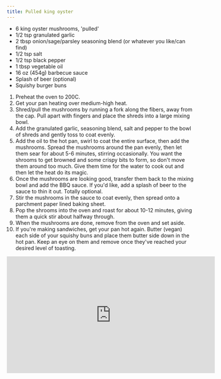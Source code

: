 ```yaml
---
title: Pulled king oyster
---
```


- 6 king oyster mushrooms, 'pulled'
- 1/2 tsp granulated garlic
- 2 tbsp onion/sage/parsley seasoning blend (or whatever you like/can find)
- 1/2 tsp salt
- 1/2 tsp black pepper
- 1 tbsp vegetable oil
- 16 oz (454g) barbecue sauce
- Splash of beer (optional)
- Squishy burger buns

1. Preheat the oven to 200C.
1. Get your pan heating over medium-high heat.
1. Shred/pull the mushrooms by running a fork along the fibers, away from the cap. Pull apart with fingers and place the shreds into a large mixing bowl.
1. Add the granulated garlic, seasoning blend, salt and pepper to the bowl of shreds and gently toss to coat evenly.
1. Add the oil to the hot pan, swirl to coat the entire surface, then add the mushrooms. Spread the mushrooms around the pan evenly, then let them sear for about 5-6 minutes, stirring occasionally. You want the shrooms to get browned and some crispy bits to form, so don't move them around too much. Give them time for the water to cook out and then let the heat do its magic.
1. Once the mushrooms are looking good, transfer them back to the mixing bowl and add the BBQ sauce. If you'd like, add a splash of beer to the sauce to thin it out. Totally optional.
1. Stir the mushrooms in the sauce to coat evenly, then spread onto a parchment paper lined baking sheet.
1. Pop the shrooms into the oven and roast for about 10-12 minutes, giving them a quick stir about halfway through.
1. When the mushrooms are done, remove from the oven and set aside.
1. If you're making sandwiches, get your pan hot again. Butter (vegan) each side of your squishy buns and place them butter side down in the hot pan. Keep an eye on them and remove once they've reached your desired level of toasting.

<div class="youtube-video-container">
<iframe width="560" height="315" src="https://www.youtube.com/embed/zntV9ffLgvk?si=_mcAYArWwLw1WS3g" title="YouTube video player" frameborder="0" allow="accelerometer; autoplay; clipboard-write; encrypted-media; gyroscope; picture-in-picture; web-share" allowfullscreen></iframe>
</div>
